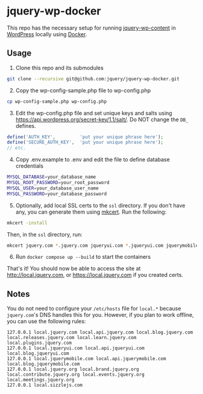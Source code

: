 # jquery-wp-docker

This repo has the necessary setup for running [jquery-wp-content](https://github.com/jquery/jquery-wp-content) in [WordPress](https://wordpress.com/) locally using [Docker](https://www.docker.com/).

## Usage

1. Clone this repo and its submodules

```sh
git clone --recursive git@github.com:jquery/jquery-wp-docker.git
```

2. Copy the wp-config-sample.php file to wp-config.php

```sh
cp wp-config-sample.php wp-config.php
```

3. Edit the wp-config.php file and set unique keys and salts using https://api.wordpress.org/secret-key/1.1/salt/. Do NOT change the `DB_` defines.

```php
define('AUTH_KEY',         'put your unique phrase here');
define('SECURE_AUTH_KEY',  'put your unique phrase here');
// etc.
```

4. Copy .env.example to .env and edit the file to define database credentials

```sh
MYSQL_DATABASE=your_database_name
MYSQL_ROOT_PASSWORD=your_root_password
MYSQL_USER=your_database_user_name
MYSQL_PASSWORD=your_database_password
```

5. Optionally, add local SSL certs to the `ssl` directory. If you don't have any, you can generate them using [mkcert](https://github.com/FiloSottile/mkcert). Run the following:

```sh
mkcert -install
``` 

Then, in the `ssl` directory, run:

```sh
mkcert jquery.com *.jquery.com jqueryui.com *.jqueryui.com jquerymobile.com *.jquerymobile.com jquery.org *.jquery.org
```

6. Run `docker compose up --build` to start the containers

That's it! You should now be able to access the site at http://local.jquery.com, or https://local.jquery.com if you created certs.


## Notes

You do not need to configure your `/etc/hosts` file for `local.*` because `jquery.com`'s DNS handles this for you. However, if you plan to work offline, you can use the following rules:

```
127.0.0.1 local.jquery.com local.api.jquery.com local.blog.jquery.com local.releases.jquery.com local.learn.jquery.com local.plugins.jquery.com
127.0.0.1 local.jqueryui.com local.api.jqueryui.com local.blog.jqueryui.com
127.0.0.1 local.jquerymobile.com local.api.jquerymobile.com local.blog.jquerymobile.com
127.0.0.1 local.jquery.org local.brand.jquery.org local.contribute.jquery.org local.events.jquery.org local.meetings.jquery.org
127.0.0.1 local.sizzlejs.com
```
